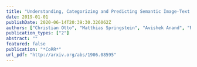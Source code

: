 ```yaml
---
title: "Understanding, Categorizing and Predicting Semantic Image-Text Relations"
date: 2019-01-01
publishDate: 2020-06-14T20:39:30.326062Z
authors: ["Christian Otto", "Matthias Springstein", "Avishek Anand", "Ralph Ewerth"]
publication_types: ["2"]
abstract: ""
featured: false
publication: "*CoRR*"
url_pdf: "http://arxiv.org/abs/1906.08595"
---
```


